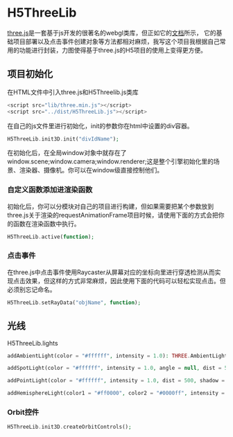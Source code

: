 # H5ThreeLib

[three.js](https://github.com/mrdoob/three.js)是一套基于js开发的很著名的webgl类库，但正如它的[文档](https://threejs.org/docs/index.html#manual/en/introduction/Creating-a-scene)所示，
它的基础项目部署以及点击事件创建对象等方法都相对麻烦，我写这个项目我根据自己常用的功能进行封装，力图使得基于three.js的H5项目的使用上变得更方便。

## 项目初始化

在HTML文件中引入three.js和H5Threelib.js类库

```php
<script src="lib/three.min.js"></script>
<script src="../dist/H5ThreeLib.js"></script>
```

在自己的js文件里进行初始化，init的参数你在html中设置的div容器。

```php
H5ThreeLib.init3D.init("divIdName");
```
在初始化后，在全局window对象中就存在了window.scene;window.camera;window.renderer;这是整个引擎初始化里的场景、渲染器、摄像机。你可以在window级直接控制他们。


### 自定义函数添加进渲染函数

初始化后，你可以分模块对自己的项目进行构建，但如果需要把某个参数放到three.js关于渲染的requestAnimationFrame项目时候，请使用下面的方式会把你的函数在渲染函数中执行。

```php
H5ThreeLib.active(function);
```
### 点击事件
在three.js中点击事件使用Raycaster从屏幕对应的坐标向里进行穿透检测从而实现点击效果，但这样的方式非常麻烦，因此使用下面的代码可以轻松实现点击。但必须别忘记命名。

```php
H5ThreeLib.setRayData("objName", function);
```

## 光线
H5ThreeLib.lights

```php
addAmbientLight(color = "#ffffff", intensity = 1.0): THREE.AmbientLight
```

```php
addSpotLight(color = "#ffffff", intensity = 1.0, angle = null, dist = 500, shadow = null): THREE.SpotLight
```

 ```php
addPointLight(color = "#ffffff", intensity = 1.0, dist = 500, shadow = null): THREE.PointLight
```

```php
addHemisphereLight(color1 = "#ff0000", color2 = "#0000ff", intensity = 1.0): THREE.HemisphereLight
```



### Orbit控件

```php
H5ThreeLib.init3D.createOrbitControls();
```


